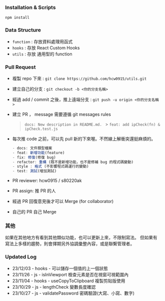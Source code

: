 ### Installation & Scripts

```
npm install
```

### Data Structure

- `function` : 存放資料處理用函式
- `hooks` : 存放 React Custom Hooks
- `utils` : 存放 通用型的 function

### Pull Request

- 複製 repo 下來 : `git clone https://github.com/hcw0915/utils.git`
- 建立自己的分支 : `git checkout -b <你的分支名稱>`
- 經過 add / commit 之後，推上遠端分支 : `git push -u origin <你的分支名稱>`
- 建立 PR ， message 需要遵循 git messages rules
  > `docs: New description in README.md. ` > `feat: add ipCheck(fn) & ipCheck.test.js     `
- 每次推 code 之前，可以先 pull 新的下來喔。不然線上解衝突還挺麻煩的。

  ```js
  - docs: 文件類型檔案
  - feat: 新增功能(feature)
  - fix: 修復(修復 bug)
  - refactor: 重構 (既不是新增功能，也不是修補 bug 的程式碼變動)
  - style : 格式 (不影響程式碼運行的變動)
  - test: 測試(增加測試)
  ```

- PR reviewer: hcw0915 / s80220ak
- PR assign: 推 PR 的人
- 經過 PR 回復意見後才可以 Merge (for collaborator)
- 自己的 PR 自己 Merge

### 其他

如果在其他地方有看到其他類似功能，也可以更新上來，不限制寫法。
但如果有寫法上多樣的趨勢，則會擇期另外協調彙整內容，或是聯繫管理者。

### Updated Log

- 23/12/03 - hooks - 可以儲存一個值的上一個狀態
- 23/11/26 - js - isInViewport 檢查元素是否在視窗可視範圍內
- 23/11/04 - hooks - useCopyToClipboard 複製剪貼版使用
- 23/10/29 - js - lengthCheck 變數長度確認
- 23/10/27 - js - validatePassword 密碼驗證(大寫、小寫、數字)
